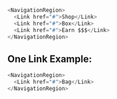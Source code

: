 ```js
<NavigationRegion>
  <Link href="#">Shop</Link>
  <Link href="#">Box</Link>
  <Link href="#">Earn $$$</Link>
</NavigationRegion>
```

## One Link Example:
```js
<NavigationRegion>
  <Link href="#">Bag</Link>
</NavigationRegion>
```
